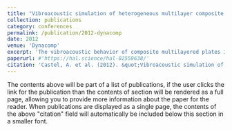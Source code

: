 ```yaml
---
title: "Vibroacoustic simulation of heterogeneous multilayer composite plates involving low Young's modulus viscoelastic materials"
collection: publications
category: conferences
permalink: /publication/2012-dynacomp
date: 2012
venue: 'Dynacomp'
excerpt: 'The vibroacoustic behavior of composite multilayered plates involving high Young’s modulus ratios between adjacent layers, like sandwich panels and passive constrained layer damped plates, is studied. As classical plate models give poor results with such structures, a specific model has been used. It is an equivalent single layer model, with a five unknown displacement field which takes into account a variation of transverse shear strains into the thickness. A classical sandwich structure is simulated, its natural frequencies are compared to those given by other models and a 3D finite element simulation which is taken as reference. A second study concerns a composite plate with a damping patch in which the constraining layer is a unidirectional ply. Comparisons for two orientations of this ply (0° or 90°) are presented.'
paperurl: #'https://hal.science/hal-02559638/'
citation: 'Castel, A. et al. (2012). &quot;Vibroacoustic simulation of heterogeneous multilayer composite plates involving low Young&apos;s modulus viscoelastic materials.&quot; <i>Dynacomp</i>.'
---
```


The contents above will be part of a list of publications, if the user clicks the link for the publication than the contents of section will be rendered as a full page, allowing you to provide more information about the paper for the reader. When publications are displayed as a single page, the contents of the above "citation" field will automatically be included below this section in a smaller font.
